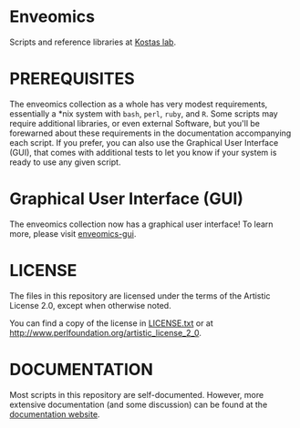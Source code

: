 # Enveomics

Scripts and reference libraries at [Kostas lab](http://enve-omics.gatech.edu).

# PREREQUISITES

The enveomics collection as a whole has very modest requirements, essentially a
*nix system with `bash`, `perl`, `ruby`, and `R`. Some scripts may require
additional libraries, or even external Software, but you'll be forewarned about
these requirements in the documentation accompanying each script. If you prefer,
you can also use the Graphical User Interface (GUI), that comes with additional
tests to let you know if your system is ready to use any given script.

# Graphical User Interface (GUI)

The enveomics collection now has a graphical user interface! To learn more,
please visit [enveomics-gui](https://github.com/lmrodriguezr/enveomics-gui).

# LICENSE

The files in this repository are licensed under the terms of the
Artistic License 2.0, except when otherwise noted.

You can find a copy of the license in [LICENSE.txt](LICENSE.txt) or at
http://www.perlfoundation.org/artistic_license_2_0.

# DOCUMENTATION

Most scripts in this repository are self-documented.  However,
more extensive documentation (and some discussion) can be found at the
[documentation website](http://enve-omics.ce.gatech.edu/enveomics/docs).

